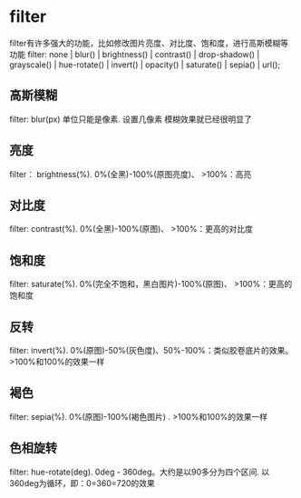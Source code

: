 <!--
 * @Author: tangdaoyong
 * @Date: 2021-04-27 12:04:00
 * @LastEditors: tangdaoyong
 * @LastEditTime: 2021-04-27 12:06:43
 * @Description: filter
-->
# filter

filter有许多强大的功能，比如修改图片亮度、对比度、饱和度，进行高斯模糊等功能
filter: none | blur() | brightness() | contrast() | drop-shadow() | grayscale() | hue-rotate() | invert() | opacity() | saturate() | sepia() | url();

## 高斯模糊
filter: blur(px) 单位只能是像素. 设置几像素 模糊效果就已经很明显了

## 亮度
filter： brightness(%).  0%(全黑)-100%(原图亮度)、 >100%：高亮

## 对比度
filter: contrast(%).  0%(全黑)-100%(原图)、 >100%：更高的对比度

## 饱和度
filter: saturate(%).   0%(完全不饱和，黑白图片)-100%(原图)、 >100%：更高的饱和度

## 反转
filter: invert(%).  0%(原图)-50%(灰色度)、50%-100%：类似胶卷底片的效果。>100%和100%的效果一样

## 褐色
filter: sepia(%).   0%(原图)-100%(褐色图片) . >100%和100%的效果一样

## 色相旋转
filter: hue-rotate(deg).   0deg - 360deg。大约是以90多分为四个区间.  以360deg为循环，即：0=360=720的效果